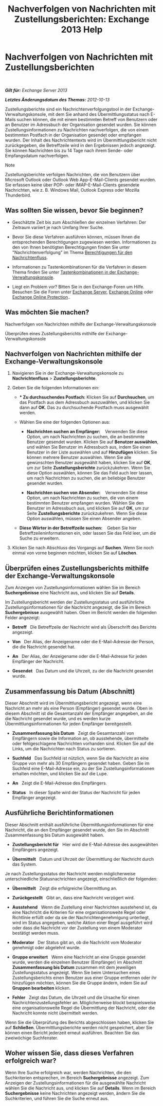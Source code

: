 ﻿---
title: 'Nachverfolgen von Nachrichten mit Zustellungsberichten: Exchange 2013 Help'
TOCTitle: Nachverfolgen von Nachrichten mit Zustellungsberichten
ms:assetid: a14e4e62-08ca-4a7b-92e1-d39fe3e0a9e5
ms:mtpsurl: https://technet.microsoft.com/de-de/library/JJ150554(v=EXCHG.150)
ms:contentKeyID: 50474818
ms.date: 04/24/2018
mtps_version: v=EXCHG.150
ms.translationtype: HT
---

# Nachverfolgen von Nachrichten mit Zustellungsberichten

 

_**Gilt für:** Exchange Server 2013_

_**Letztes Änderungsdatum des Themas:** 2012-10-13_

Zustellungsberichte sind ein Nachrichtenverfolgungstool in der Exchange-Verwaltungskonsole, mit dem Sie anhand des Übermittlungsstatus nach E-Mails suchen können, die mit einem bestimmten Betreff von Benutzern oder an Benutzer im Adressbuch der Organisation gesendet wurden. Sie können Zustellungsinformationen zu Nachrichten nachverfolgen, die von einem bestimmten Postfach in der Organisation gesendet oder empfangen wurden. Der Inhalt des Nachrichtentexts wird im Übermittlungsbericht nicht zurückgegeben, die Betreffzeile wird in den Ergebnissen jedoch angezeigt. Sie können Nachrichten bis zu 14 Tage nach ihrem Sende- oder Empfangsdatum nachverfolgen.


> [!NOTE]
> Zustellungsberichte verfolgen Nachrichten, die von Benutzern über Microsoft Outlook oder Outlook Web App-E-Mail-Clients gesendet wurden. Sie erfassen keine über POP- oder IMAP-E-Mail-Clients gesendete Nachrichten, wie z.&nbsp;B. Windows Mail, Outlook Express oder Mozilla Thunderbird.



## Was sollten Sie wissen, bevor Sie beginnen?

  - Geschätzte Zeit bis zum Abschließen der einzelnen Verfahren: Der Zeitraum variiert je nach Umfang Ihrer Suche.

  - Bevor Sie diese Verfahren ausführen können, müssen Ihnen die entsprechenden Berechtigungen zugewiesen werden. Informationen zu den von Ihnen benötigten Berechtigungen finden Sie unter "Nachrichtenverfolgung" im Thema [Berechtigungen für den Nachrichtenfluss](mail-flow-permissions-exchange-2013-help.md).

  - Informationen zu Tastenkombinationen für die Verfahren in diesem Thema finden Sie unter [Tastenkombinationen in der Exchange-Verwaltungskonsole](keyboard-shortcuts-in-the-exchange-admin-center-exchange-online-protection-help.md).

  - Liegt ein Problem vor? Bitten Sie in den Exchange-Foren um Hilfe. Besuchen Sie die Foren unter [Exchange Server](https://go.microsoft.com/fwlink/p/?linkid=60612), [Exchange Online](https://go.microsoft.com/fwlink/p/?linkid=267542) oder [Exchange Online Protection](https://go.microsoft.com/fwlink/p/?linkid=285351)..

## Was möchten Sie machen?

Nachverfolgen von Nachrichten mithilfe der Exchange-Verwaltungskonsole

Überprüfen eines Zustellungsberichts mithilfe der Exchange-Verwaltungskonsole

## Nachverfolgen von Nachrichten mithilfe der Exchange-Verwaltungskonsole

1.  Navigieren Sie in der Exchange-Verwaltungskonsole zu **Nachrichtenfluss** \> **Zustellungsberichte**.

2.  Geben Sie die folgenden Informationen ein:
    
      - **\* Zu durchsuchendes Postfach:**  Klicken Sie auf **Durchsuchen**, um das Postfach aus dem Adressbuch auszuwählen, und klicken Sie dann auf **OK**. Das zu durchsuchende Postfach muss ausgewählt werden.
    
      - Wählen Sie eine der folgenden Optionen aus:
        
          - **Nachrichten suchen an Empfänger:**    Verwenden Sie diese Option, um nach Nachrichten zu suchen, die an bestimmte Benutzer gesendet wurden. Klicken Sie auf **Benutzer auswählen**, und wählen Sie Benutzer im Adressbuch aus, indem Sie einen Benutzer in der Liste auswählen und auf **Hinzufügen** klicken. Sie können mehrere Benutzer auswählen. Wenn Sie alle gewünschten Benutzer ausgewählt haben, klicken Sie auf **OK**, um zur Seite **Zustellungsberichte** zurückzukehren. Wenn Sie diese Option auswählen, können Sie das Feld auch leer lassen, um nach Nachrichten zu suchen, die an beliebige Benutzer gesendet wurden.
        
          - **Nachrichten suchen von Absender:**    Verwenden Sie diese Option, um nach Nachrichten zu suchen, die von einem bestimmten Benutzer empfangen wurden. Wählen Sie den Benutzer im Adressbuch aus, und klicken Sie auf **OK**, um zur Seite **Zustellungsberichte** zurückzukehren. Wenn Sie diese Option auswählen, müssen Sie einen Absender angeben.
    
      - **Diese Wörter in der Betreffzeile suchen:**    Geben Sie hier Betreffzeileninformationen ein, oder lassen Sie das Feld leer, um die Suche zu erweitern.

3.  Klicken Sie nach Abschluss des Vorgangs auf **Suchen**. Wenn Sie noch einmal von vorne beginnen möchten, klicken Sie auf **Löschen**.

## Überprüfen eines Zustellungsberichts mithilfe der Exchange-Verwaltungskonsole

Zum Anzeigen von Zustellungsinformationen wählen Sie im Bereich **Suchergebnisse** eine Nachricht aus, und klicken Sie auf **Details**.

Im Zustellungsbericht werden der Zustellungsstatus und ausführliche Zustellungsinformationen für die Nachricht angezeigt, die Sie im Bereich **Suchergebnisse** ausgewählt haben. Oben im Bericht werden die folgenden Felder angezeigt:

  - **Betreff**   Die Betreffzeile der Nachricht wird als Überschrift des Berichts angezeigt.

  - **Von**   Der Alias, der Anzeigename oder die E-Mail-Adresse der Person, die die Nachricht gesendet hat.

  - **An**   Der Alias, der Anzeigename oder die E-Mail-Adresse für jeden Empfänger der Nachricht.

  - **Gesendet**   Das Datum und die Uhrzeit, zu der die Nachricht gesendet wurde.

## Zusammenfassung bis Datum (Abschnitt)

Dieser Abschnitt wird im Übermittlungsbericht angezeigt, wenn eine Nachricht an mehr als eine Person (Empfänger) gesendet wurde. Oben in diesem Abschnitt ist die Gesamtanzahl der Empfänger angegeben, an die die Nachricht gesendet wurde, und es werden kurze Übermittlungsinformationen für jeden Empfänger bereitgestellt.

  - **Zusammenfassung bis Datum**   Zeigt die Gesamtanzahl von Empfängern sowie die Information an, ob ausstehende, übermittelte oder fehlgeschlagene Nachrichten vorhanden sind. Klicken Sie auf die Links, um die Nachrichten nach Status zu sortieren.

  - **Suchfeld**   Das Suchfeld ist nützlich, wenn Sie die Nachricht an eine Gruppe von mehr als 30 Empfängern gesendet haben. Geben Sie im Suchfeld eine E-Mail-Adresse ein, zu der Sie Zustellungsinformationen erhalten möchten, und klicken Sie auf die Lupe.

  - **An**   Zeigt die E-Mail-Adresse des Empfängers.

  - **Status**   In dieser Spalte wird der Status der Nachricht für jeden Empfänger angezeigt.

## Ausführliche Berichtinformationen

Dieser Abschnitt enthält ausführliche Übermittlungsinformationen für eine Nachricht, die an den Empfänger gesendet wurde, den Sie im Abschnitt Zusammenfassung bis Datum ausgewählt haben.

  - **Zustellungsbericht für**   Hier wird die E-Mail-Adresse des ausgewählten Empfängers angezeigt.

  - **Übermittelt**   Datum und Uhrzeit der Übermittlung der Nachricht durch das System.

Je nach Zustellungsstatus der Nachricht werden möglicherweise unterschiedliche Statusnachrichten angezeigt, einschließlich der folgenden:

  - **Übermittelt**   Zeigt die erfolgreiche Übermittlung an.

  - **Zurückgestellt**   Gibt an, dass eine Nachricht verzögert wird.

  - **Ausstehend**   Wenn die Zustellung einer Nachrichten ausstehend ist, da eine Nachricht die Kriterien für eine organisationsweite Regel oder Richtlinie erfüllt oder da sie der Nachrichtengenehmigung unterliegt, wird im Status angegeben, welche Aktion einer Regel ausgeführt wird oder dass die Nachricht vor der Zustellung von einem Moderator bestätigt werden muss.

  - **Moderator**   Der Status gibt an, ob die Nachricht vom Moderator genehmigt oder abgelehnt wurde.

  - **Gruppe erweitert**   Wenn eine Nachricht an eine Gruppe gesendet wurde, werden die einzelnen Benutzer (Empfänger) im Abschnitt **Zusammenfassung bis Datum** zusammen mit dem jeweiligen Zustellungsstatus angezeigt. Wenn Sie beim Untersuchen eines Zustellungsberichts einen Benutzer aus einer Gruppe entfernen oder ihr hinzufügen möchten, können Sie die Gruppe ändern, indem Sie auf **Gruppen bearbeiten** klicken.

  - **Fehler**   Zeigt das Datum, die Uhrzeit und die Ursache für einen Nachrichtenzustellungsfehler an. Möglicherweise blockt beispielsweise eine organisationsweite Regel die Übermittlung der Nachricht, oder die Nachricht konnte nicht übermittelt werden.

Wenn Sie die Überprüfung des Berichts abgeschlossen haben, klicken Sie auf **Schließen**. Übermittlungsberichte werden nicht gespeichert, aber Sie können einen Bericht jederzeit erneut ausführen. Beachten Sie das zweiwöchige Suchfenster.

## Woher wissen Sie, dass dieses Verfahren erfolgreich war?

Wenn Ihre Suche erfolgreich war, werden Nachrichten, die den Suchkriterien entsprechen, im Bereich **Suchergebnisse** angezeigt. Zum Anzeigen der Zustellungsinformationen für die ausgewählte Nachricht wählen Sie die Nachricht aus, und klicken Sie auf **Details**. Wenn im Bereich **Suchergebnisse** keine Nachrichten angezeigt werden, ändern Sie die Suchkriterien, und führen Sie die Suche erneut aus.

